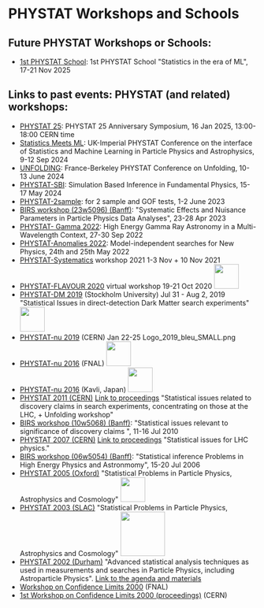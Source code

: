 # PHYSTAT Workshops and Schools

## Future PHYSTAT Workshops or Schools:

   * [1st PHYSTAT School](https://indico.cern.ch/event/1537633/): 1st PHYSTAT School "Statistics in the era of ML", 17-21 Nov 2025
        
## Links to past events: PHYSTAT (and related) workshops:

   * [PHYSTAT 25](https://indico.cern.ch/event/1465837/): PHYSTAT 25 Anniversary Symposium, 16 Jan 2025, 13:00-18:00 CERN time
   * [Statistics Meets ML](https://indico.cern.ch/event/1407421/): UK-Imperial PHYSTAT Conference on the interface of Statistics and Machine Learning in Particle Physics and Astrophysics, 9-12 Sep 2024 
   * [UNFOLDING](https://indico.cern.ch/event/1357972/): France-Berkeley PHYSTAT Conference on Unfolding, 10-13 June 2024
   * [PHYSTAT-SBI](https://indico.cern.ch/event/1355601/): Simulation Based Inference in Fundamental Physics, 15-17 May 2024
   * [PHYSTAT-2sample](https://indico.cern.ch/event/1258983/): for 2 sample and GOF tests, 1-2 June 2023
   * [BIRS workshop (23w5096) (Banff)](https://www.birs.ca/events/2023/5-day-workshops/23w5096): "Systematic Effects and Nuisance Parameters in Particle Physics Data Analyses", 23-28 Apr 2023
   * [PHYSTAT- Gamma 2022](https://indico.cern.ch/event/1122011/): High Energy Gamma Ray Astronomy in a Multi-Wavelength Context,   27-30 Sep 2022
   * [PHYSTAT-Anomalies 2022](https://indico.cern.ch/event/1138933/): Model-independent searches for New Physics, 24th and 25th May 2022
   * [PHYSTAT-Systematics](https://indico.cern.ch/event/1051224/) workshop 2021 1-3 Nov + 10 Nov 2021
   * [PHYSTAT-FLAVOUR 2020](https://indico.cern.ch/event/940874/) virtual workshop 19-21 Oct 2020 <img src="img/phystatfl20logo.png" style="width: 50px">
   * [PHYSTAT-DM 2019](https://indico.cern.ch/event/769726/) (Stockholm University) Jul 31 - Aug 2, 2019  "Statistical Issues in direct-detection Dark Matter search experiments" <img src="img/phystatdm_logo.png" style="width: 50px"> 
   * [PHYSTAT-nu 2019](https://indico.cern.ch/event/735431/) (CERN) Jan 22-25 Logo_2019_bleu_SMALL.png
   * [PHYSTAT-nu 2016](https://indico.fnal.gov/event/11906/) (FNAL) <img src="img/PHYSTAT_Logo.jpg" style="width: 50px">
   * [PHYSTAT-nu 2016](https://indico.ipmu.jp/indico/event/82/) (Kavli, Japan)  <img src="img/PhyStat-nu-LogoProposal-tiny.png" style="width: 50px">
   * [PHYSTAT 2011 (CERN)](https://indico.cern.ch/event/107747/)   [Link to proceedings](https://cds.cern.ch/record/1306523/files/CERN-2011-006.pdf?version=1)  "Statistical issues related to discovery claims in search experiments, concentrating on those at the LHC, + Unfolding workshop"
   * [BIRS workshop (10w5068) (Banff)](https://www.birs.ca/events/2010/5-day-workshops/10w5068): "Statistical issues relevant to significance of discovery claims ",   11-16 Jul 2010
   * [PHYSTAT 2007 (CERN)](https://phystat-lhc.web.cern.ch/)   [Link to proceedings](https://cds.cern.ch/record/1021125?ln=de)  "Statistical issues for LHC physics."
   * [BIRS workshop (06w5054) (Banff)](https://www.birs.ca/events/2006/5-day-workshops/06w5054): "Statistical inference Problems in High Energy Physics and Astronmomy",   15-20 Jul 2006
   * [PHYSTAT 2005 (Oxford)](https://confs.physics.ox.ac.uk/phystat05/) "Statistical Problems in Particle Physics, Astrophysics and Cosmology"  <img src="img/heads.jpeg" style="width: 50px">
   * [PHYSTAT 2003 (SLAC)](https://www.slac.stanford.edu/econf/C030908/) "Statistical Problems in Particle Physics, Astrophysics and Cosmology" <img src="img/top-20030904_01.png" style="width: 90px"> 
   * [PHYSTAT 2002 (Durham)](https://www.ippp.dur.ac.uk/Workshops/02/statistics/)  "Advanced statistical analysis techniques as used in measurements and searches in Particle Physics, including Astroparticle Physics". [Link to the agenda and materials](https://www.ippp.dur.ac.uk/Workshops/02/statistics/program.shtml)
   * [Workshop on Confidence Limits 2000](https://conferences.fnal.gov/cl2k/) (FNAL)
   * [1st Workshop on Confidence Limits 2000 (proceedings)](https://cds.cern.ch/record/411537?ln=de) (CERN)
